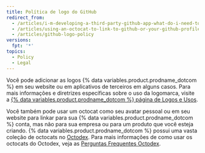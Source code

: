 ```yaml
---
title: Política de logo do GitHub
redirect_from:
  - /articles/i-m-developing-a-third-party-github-app-what-do-i-need-to-know
  - /articles/using-an-octocat-to-link-to-github-or-your-github-profile
  - /articles/github-logo-policy
versions:
  fpt: '*'
topics:
  - Policy
  - Legal
---
```


Você pode adicionar as logos {% data variables.product.prodname_dotcom %} em seu website ou em aplicativos de terceiros em alguns casos. Para mais informações e diretrizes específicas sobre o uso da logomarca, visite a [{% data variables.product.prodname_dotcom %} página de Logos e Usos](https://github.com/logos).

Você também pode usar um octocat como seu avatar pessoal ou em seu website para linkar para sua {% data variables.product.prodname_dotcom %} conta, mas não para sua empresa ou para um produto que você esteja criando. {% data variables.product.prodname_dotcom %} possui uma vasta coleção de octocats no [Octodex](https://octodex.github.com/). Para mais informações de como usar os octocats do Octodex, veja as [Perguntas Frequentes Octodex](https://octodex.github.com/faq/).
